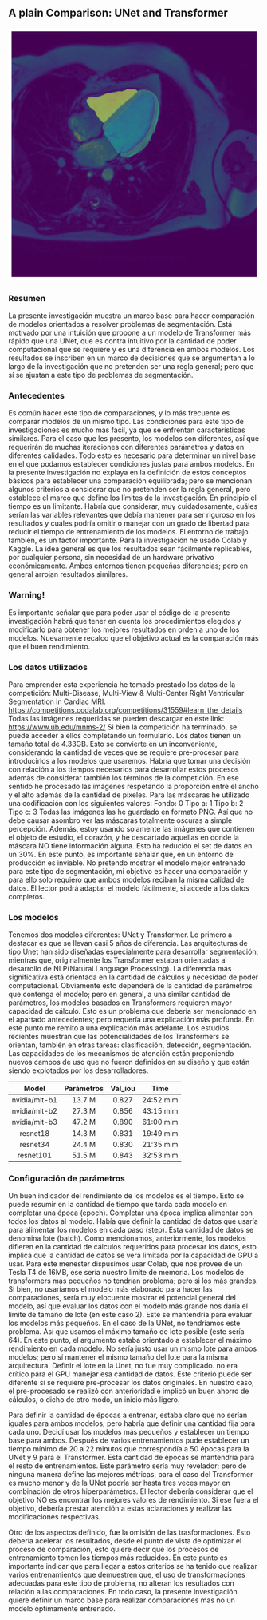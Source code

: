 ## A plain Comparison: UNet and Transformer

![imagen](images/output-nvidia-mit-b3.png)

### Resumen

La presente investigación muestra un marco base para hacer comparación de modelos orientados a resolver problemas de segmentación. Está motivado por una intuición que propone a un modelo de Transformer más rápido que una UNet, que es contra intuitivo por la cantidad de poder computacional que se requiere y es una diferencia en ambos modelos. 
Los resultados se inscriben en un marco de decisiones que se argumentan a lo largo de la investigación que no pretenden ser una regla general; pero que sí se ajustan a este tipo de problemas de segmentación.

### Antecedentes

Es común hacer este tipo de comparaciones, y lo más frecuente es comparar modelos de un mismo tipo. Las condiciones para este tipo de investigaciones es mucho más fácil, ya que se enfrentan características similares. Para el caso que les presento, los modelos son diferentes, así que requerirán de muchas iteraciones con diferentes parámetros y datos en diferentes calidades. Todo esto es necesario para determinar un nivel base en el que podamos establecer condiciones justas para ambos modelos.
En la presente investigación no explaya en la definición de estos conceptos básicos para establecer una comparación equilibrada; pero se mencionan algunos criterios a considerar que no pretenden ser la regla general, pero establece el marco que define los límites de la investigación.
En principio el tiempo es un limitante. Habría que considerar, muy cuidadosamente, cuáles serían las variables relevantes que debía mantener para ser riguroso en los resultados y cuales podría omitir o manejar con un grado de libertad para reducir el tiempo de entrenamiento de los modelos. 
El entorno de trabajo también, es un factor importante. Para la investigación he usado Colab y Kaggle. La idea general es que los resultados sean fácilmente replicables, por cualquier persona, sin necesidad de un hardware privativo económicamente.  Ambos entornos tienen pequeñas diferencias; pero en general arrojan resultados similares.

### Warning!

Es importante señalar que para poder usar el código de la presente investigación habrá que tener en cuenta los procedimientos elegidos y modificarlo para obtener los mejores resultados en orden a uno de los modelos. Nuevamente recalco que el objetivo actual es la comparación más que el buen rendimiento. 

### Los datos utilizados

Para emprender esta experiencia he tomado prestado los datos de la competición: Multi-Disease, Multi-View & Multi-Center Right Ventricular Segmentation in Cardiac MRI. 
https://competitions.codalab.org/competitions/31559#learn_the_details
Todas las imágenes requeridas se pueden descargar en este link:
https://www.ub.edu/mnms-2/
Si bien la competición ha terminado, se puede acceder a ellos completando un formulario. Los datos tienen un tamaño total de 4.33GB. Esto se convierte en un inconveniente, considerando la cantidad de veces que se requiere pre-procesar para introducirlos a los modelos que usaremos. Habría que tomar una decisión con relación a los tiempos necesarios para desarrollar estos procesos además de considerar también los términos de la competición. 
En ese sentido he procesado las imágenes respetando la proporción entre el ancho y el alto además de la cantidad de píxeles. Para las máscaras he utilizado una codificación con los siguientes valores:
Fondo: 0
Tipo a: 1
Tipo b: 2
Tipo c: 3
Todas las imágenes las he guardado en formato PNG. Así que no debe causar asombro ver las máscaras totalmente oscuras a simple percepción. Además, estoy usando solamente las imágenes que contienen el objeto de estudio, el corazón, y he descartado aquellas en donde la máscara NO tiene información alguna. Esto ha reducido el set de datos en un 30%. En este punto, es importante señalar que, en un entorno de producción es inviable. No pretendo mostrar el modelo mejor entrenado para este tipo de segmentación, mi objetivo es hacer una comparación y para ello solo requiero que ambos modelos reciban la misma calidad de datos. El lector podrá adaptar el modelo fácilmente, si accede a los datos completos.  


### Los modelos

Tenemos dos modelos diferentes: UNet y Transformer. Lo primero a destacar es que se llevan casi 5 años de diferencia. Las arquitecturas  de tipo Unet han sido diseñadas especialmente para desarrollar segmentación, mientras que, originalmente los Transformer estaban orientadas al desarrollo de NLP(Natural Language Processing).
La diferencia más significativa está orientada en la cantidad de cálculos y necesidad de poder computacional. Obviamente esto dependerá de la cantidad de parámetros que contenga el modelo; pero en general, a una similar cantidad de parámetros, los modelos basados en Transformers requieren mayor capacidad de cálculo. Esto es un problema que debería ser mencionado en el apartado antecedentes; pero requería una explicación más profunda. En este punto me remito a una explicación más adelante.
Los estudios recientes muestran que las potencialidades de los Transformers se orientan, también en otras tareas: clasificación, detección, segmentación. Las capacidades de los mecanismos de atención están proponiendo nuevos campos de uso que no fueron definidos en su diseño y que están siendo explotados por los desarrolladores.

|   __Model__   | __Parámetros__  |   __Val_iou__   |     __Time__    |
|:-------------:|:---------------:|:---------------:|:---------------:|
| nvidia/mit-b1 | 13.7 M          | 0.827           | 24:52 mim       |
| nvidia/mit-b2 | 27.3 M          | 0.856           | 43:15 mim       |
| nvidia/mit-b3 | 47.2 M          | 0.890           | 61:00 mim       |
| resnet18      | 14.3 M          | 0.831           | 19:49 mim       |
| resnet34      | 24.4 M          | 0.830           | 21:35 mim       |
| resnet101     | 51.5 M          | 0.843           | 32:53 mim       |

### Configuración de parámetros

Un buen indicador del rendimiento de los modelos es el tiempo. Esto se puede resumir en la cantidad de tiempo que tarda cada modelo en completar una época (epoch). Completar una época implica alimentar con todos los datos al modelo. Había que definir la cantidad de datos que usaría para alimentar los modelos en cada paso (step). Esta cantidad de datos se denomina lote (batch). Como mencionamos, anteriormente, los modelos difieren en la cantidad de cálculos requeridos para procesar los datos, esto implica que la cantidad de datos se verá limitada por la capacidad de GPU a usar. Para este menester dispusimos usar Colab, que nos provee de un Tesla T4 de 16MB, ese sería nuestro límite de memoria. Los modelos de transformers más pequeños no tendrían problema; pero si los más grandes. Si bien, no usaríamos el modelo más elaborado para hacer las comparaciones, sería muy elocuente mostrar el potencial general del modelo, así que evaluar los datos con el modelo más grande nos daría el límite de tamaño de lote (en este caso 2). Este se mantendría para evaluar los modelos más pequeños. En el caso de la UNet, no tendríamos este problema. Así que usamos el máximo tamaño de lote posible (este sería 64).
En este punto, el argumento estaba orientado a establecer el máximo rendimiento en cada modelo. No sería justo usar un mismo lote para ambos modelos; pero sí mantener el mismo tamaño del lote para la misma arquitectura. Definir el lote en la Unet, no fue muy complicado. no era crítico para el GPU manejar esa cantidad de datos. Este criterio puede ser diferente si se requiere pre-procesar los datos originales. En nuestro caso, el pre-procesado se realizó con anterioridad e implicó un buen ahorro de cálculos, o dicho de otro modo, un inicio más ligero.

Para definir la cantidad de épocas a entrenar, estaba claro que no serían iguales para ambos modelos; pero habría que definir una cantidad fija para cada uno. Decidí usar los modelos más pequeños y establecer un tiempo base para ambos. Después de varios entrenamientos pude establecer un tiempo mínimo de 20 a 22 minutos que correspondía a 50 épocas para la UNet y 9 para el Transformer. Esta cantidad de épocas se mantendría para el resto de entrenamientos. Este parámetro sería muy revelador; pero de ninguna manera define las mejores métricas, para el caso del Transformer es mucho menor y de la UNet podría ser hasta tres veces mayor en combinación de otros hiperparámetros. El lector debería considerar que el objetivo NO es encontrar los mejores valores de rendimiento. Si ese fuera el objetivo, debería prestar atención a estas aclaraciones y realizar las modificaciones respectivas.

Otro de los aspectos definido, fue la omisión de las trasformaciones. Esto debería acelerar los resultados, desde el punto de vista de optimizar el proceso de comparación, esto quiere decir que los procesos de entrenamiento tomen los tiempos más reducidos. En este punto es importante indicar que para llegar a estos criterios se ha tenido que realizar varios entrenamientos que demuestren que, el uso de transformaciones adecuadas para este tipo de problema, no alteran los resultados con relación a las comparaciones. En todo caso, la presente investigación quiere definir un marco base para realizar comparaciones mas no un modelo óptimamente entrenado.

###
###
###
###
